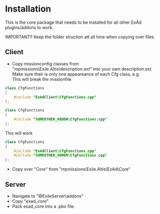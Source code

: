 # Installation

This is the core package that needs to be installed for all other ExAd plugins/addons to work. 

IMPORTANT!! 
Keep the folder struction att all time when copying over files.

## Client
* Copy missionconfig classes from "mpmissions\Exile.Altis\description.ext\" into your own description.ext  
Make sure their is only one appeareance of each Cfg class, e.g.  
  This will break the missionfile
```cpp
class CfgFunctions
{
	#include "ExAdClient\CfgFunctions.cpp"
};

class CfgFunctions
{
	#include "SOMEOTHER_ADDON\CfgFunctions.cpp"
};
```  
  This will work  
```cpp
class CfgFunctions
{
	#include "ExAdClient\CfgFunctions.cpp"
	#include "SOMEOTHER_ADDON\CfgFunctions.cpp"
};
```  
* Copy over "Core" from "mpmissions\Exile.Altis\ExAd\Core"

## Server 

* Navigate to "@ExileServer\addons\" 
* Copy "exad_core"
* Pack exad_core into a .pbo file.

